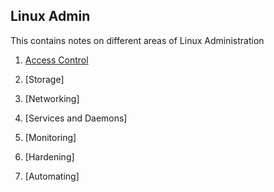 ## Linux Admin

This contains notes on different areas of Linux Administration

1. [Access Control](access_control.md)
2. [Storage]
3. [Networking]
4. [Services and Daemons]


5. [Monitoring]
6. [Hardening]
7. [Automating]
